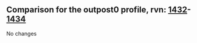 ## Comparison for the outpost0 profile, rvn: [1432](https://github.com/PRO100KatYT/FortniteProfileRevisions/tree/main/profiles/outpost0/1432%20outpost0.json)-[1434](https://github.com/PRO100KatYT/FortniteProfileRevisions/tree/main/profiles/outpost0/1434%20outpost0.json)

No changes
